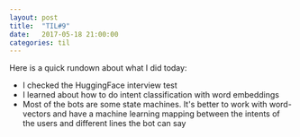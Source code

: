 ```yaml
---
layout: post
title:  "TIL#9"
date:   2017-05-18 21:00:00
categories: til
---
```


Here is a quick rundown about what I did today:
 - I checked the HuggingFace interview test
 - I learned about how to do intent classification with word embeddings
 - Most of the bots are some state machines. It's better to work with word-vectors
 and have a machine learning mapping between the intents of the users and different
 lines the bot can say